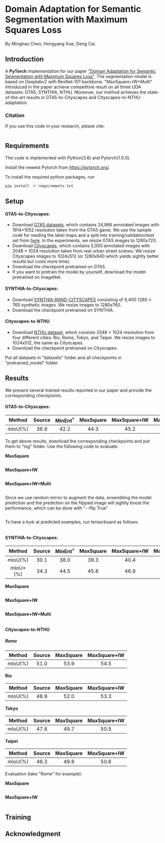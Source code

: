 # Domain Adaptation for Semantic Segmentation with Maximum Squares Loss

By Minghao Chen, Hongyang Xue, Deng Cai.

## Introduction

A **PyTorch** implementation for our paper ["Domain Adaptation for Semantic Segmentation with Maximum Squares Loss"](). The segmentation model is based on Deeplabv2 with ResNet-101 backbone. "MaxSquare+IW+Multi" introduced in the paper achieve competitive result on all three UDA datasets: GTA5, SYNTHIA, NTHU. Moreover, our method achieves the state-of-the-art results in GTA5-to-Cityscapes and Cityscapes-to-NTHU adaptation.

### Citation

If you use this code in your research, please cite:

```

```

## Requirements
The code is implemented with Python(3.6) and Pytorch(1.0.0).

Install the newest Pytorch from https://pytorch.org/.

To install the required python packages, run

```python
pip install -r requirements.txt
```

## Setup

#### GTA5-to-Cityscapes:

- Download [GTA5 datasets](https://download.visinf.tu-darmstadt.de/data/from_games/), which contains 24,966 annotated images with 1914×1052 resolution taken from the GTA5 game. We use the sample code for reading the label maps and a split into training/validation/test set from [here](https://download.visinf.tu-darmstadt.de/data/from_games/code/read_mapping.zip). In the experiments, we resize GTA5 images to 1280x720.
- Download [Cityscapes](https://www.cityscapes-dataset.com/), which contains 5,000 annotated images with 2048 × 1024 resolution taken from real urban street scenes. We resize Cityscapes images to 1024x512 (or 1280x640 which yields sightly better results but costs more time). 
- Download the checkpoint pretrained on GTA5.
- If you want to pretrain the model by yourself, download the model pretrained on ImageNet.

#### SYNTHIA-to-Cityscapes:

- Download [SYNTHIA-RAND-CITYSCAPES](http://synthia-dataset.net/download/808/) consisting of 9,400 1280 × 760 synthetic images. We resize images to 1280x760.
- Download the checkpoint pretrained on SYNTHIA.

#### Cityscapes-to-NTHU

- Download [NTHU dataset](https://yihsinchen.github.io/segmentation_adaptation_dataset/), which consists 2048 × 1024 resolution from four different cities: Rio,
  Rome, Tokyo, and Taipei. We resize images to 1024x512, the same as Cityscapes.
- Download the checkpoint pretrained on Cityscapes.

Put all datasets in "datasets" folder and all checkpoints in "pretrained_model" folder.

## Results

We present several trained results reported in our paper and provide the corresponding checkpoints.

#### GTA5-to-Cityscapes:

| Method  | Source | MinEnt$^\dagger$ | MaxSquare | MaxSquare+IW | MaxSquare+IW+Multi |
| :-----: | :----: | :--------------: | :-------: | :----------: | :----------------: |
| mIoU(%) |  36.9  |       42.2       |   44.3    |     45.2     |        46.4        |

To get above results, download the corresponding checkpoints and put them to "log" folder. Use the following code to evaluate.

**MaxSquare**

```

```

**MaxSquare+IW**

```

```

**MaxSquare+IW+Multi**

```

```

Since we use random mirror to augment the data, ensembling the model prediction and the prediction on the filpped image will sightly boost the performance, which can be done with "--flip True"

```

```

To have a look at predicted examples, run tensorboard as follows:

```

```



#### SYNTHIA-to-Cityscapes:

|  Method  | Source | MinEnt$^\dagger$ | MaxSquare | MaxSquare+IW | MaxSquare+IW+Multi |
| :------: | :----: | :--------------: | :-------: | :----------: | :----------------: |
| mIoU(%)  |  30.1  |       38.0       |   39.3    |     40.4     |        41.4        |
| mIoU*(%) |  34.3  |       44.5       |   45.8    |     46.9     |        48.2        |

**MaxSquare**

```

```

**MaxSquare+IW**

```

```

**MaxSquare+IW+Multi**

```

```



#### Cityscapes-to-NTHU

##### **Rome**

| Method  | Source | MaxSquare | MaxSquare+IW |
| :-----: | :----: | :-------: | :----------: |
| mIoU(%) |  51.0  |   53.9    |     54.5     |

**Rio**

| Method  | Source | MaxSquare | MaxSquare+IW |
| :-----: | :----: | :-------: | :----------: |
| mIoU(%) |  48.9  |   52.0    |     53.3     |

**Tokyo**

| Method  | Source | MaxSquare | MaxSquare+IW |
| :-----: | :----: | :-------: | :----------: |
| mIoU(%) |  47.8  |   49.7    |     50.5     |

**Taipei**

| Method  | Source | MaxSquare | MaxSquare+IW |
| :-----: | :----: | :-------: | :----------: |
| mIoU(%) |  46.3  |   49.8    |     50.6     |

Evaluation (take "Rome" for example):

**MaxSquare**

```

```

**MaxSquare+IW**

```

```





## Training



## Acknowledgment